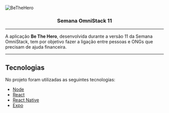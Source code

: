 ![BeTheHero](https://raw.githubusercontent.com/rocketseat-education/semana-omnistack-11/master/.github/bethehero.png)
### <Center>Semana OmniStack 11</Center>
---

A aplicação **Be The Hero**, desenvolvida durante a versão 11 da Semana OmniStack, tem por objetivo fazer a ligação entre pessoas e ONGs que precisam de ajuda financeira.

---
## Tecnologias

No projeto foram utilizadas as seguintes tecnologias:

 -   [Node](https://nodejs.org)
 -   [React](https://reactjs.org)
 -   [React Native](https://facebook.github.io/react-native)
 -   [Expo](https://expo.io)
